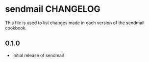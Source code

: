 # sendmail CHANGELOG

This file is used to list changes made in each version of the sendmail cookbook.

## 0.1.0
- Initial release of sendmail
